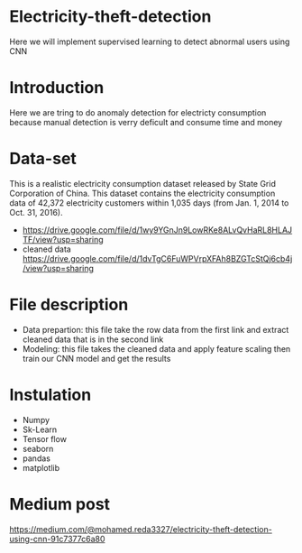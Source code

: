 # Electricity-theft-detection
Here we will implement supervised learning to detect abnormal users using CNN
# Introduction

Here we are tring to do anomaly detection for electricty consumption because manual detection is verry deficult and consume time and money 

# Data-set

This is a realistic electricity consumption dataset released by State Grid Corporation of China.
This dataset contains the electricity consumption data of 42,372 electricity customers within 1,035 days (from Jan. 1, 2014 to Oct. 31, 2016).
* https://drive.google.com/file/d/1wy9YGnJn9LowRKe8ALvQvHaRL8HLAJTF/view?usp=sharing
* cleaned data   https://drive.google.com/file/d/1dvTgC6FuWPVrpXFAh8BZGTcStQj6cb4j/view?usp=sharing

# File description 
* Data prepartion: this file take the row data from the first link and extract cleaned data that is in the second link
* Modeling: this file takes the cleaned data and apply feature scaling then train our CNN model and get the results

# Instulation
* Numpy
* Sk-Learn
* Tensor flow
* seaborn
* pandas
* matplotlib

# Medium post 
https://medium.com/@mohamed.reda3327/electricity-theft-detection-using-cnn-91c7377c6a80
